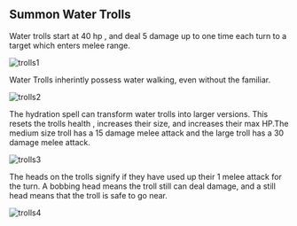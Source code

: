 ## Summon Water Trolls


Water trolls start at 40 hp , and deal 5 damage up to one time each turn to a target which enters melee range.


![trolls1](https://raw.githubusercontent.com/1IlIl/wikidata/main/seas/gifs/trolls1.gif)


Water Trolls inherintly possess water walking, even without the familiar.


![trolls2](https://raw.githubusercontent.com/1IlIl/wikidata/main/seas/gifs/trolls2.gif)


The hydration spell can transform water trolls into larger versions. This resets the trolls health , increases their size, and increases their max HP.The medium size troll has a 15 damage melee attack and the large troll has a 30 damage melee attack.


![trolls3](https://raw.githubusercontent.com/1IlIl/wikidata/main/seas/gifs/trolls3.gif)


The heads on the trolls signify if they have used up their 1 melee attack for the turn. A bobbing head means the troll still can deal damage, and a still head means that the troll is safe to go near.


![trolls4](https://raw.githubusercontent.com/1IlIl/wikidata/main/seas/gifs/trolls4.gif)
